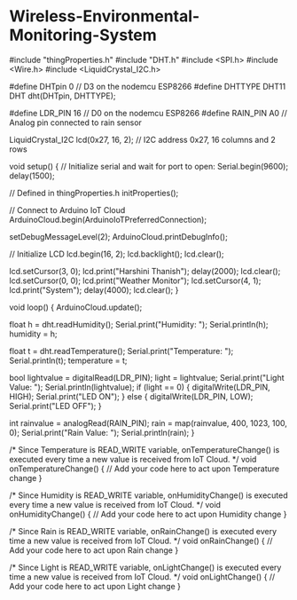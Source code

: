 # Wireless-Environmental-Monitoring-System

#include "thingProperties.h"
#include "DHT.h"
#include <SPI.h>
#include <Wire.h>
#include <LiquidCrystal_I2C.h>

#define DHTpin 0 // D3 on the nodemcu ESP8266
#define DHTTYPE DHT11
DHT dht(DHTpin, DHTTYPE);

#define LDR_PIN 16 // D0 on the nodemcu ESP8266
#define RAIN_PIN A0 // Analog pin connected to rain sensor

LiquidCrystal_I2C lcd(0x27, 16, 2); // I2C address 0x27, 16 columns and 2 rows

void setup() {
  // Initialize serial and wait for port to open:
  Serial.begin(9600);
  delay(1500); 

  // Defined in thingProperties.h
  initProperties();

  // Connect to Arduino IoT Cloud
  ArduinoCloud.begin(ArduinoIoTPreferredConnection);

  setDebugMessageLevel(2);
  ArduinoCloud.printDebugInfo();

  // Initialize LCD
  lcd.begin(16, 2);
  lcd.backlight();
  lcd.clear();

  lcd.setCursor(3, 0);
  lcd.print("Harshini Thanish");
  delay(2000);
  lcd.clear();
  lcd.setCursor(0, 0);
  lcd.print("Weather Monitor");
  lcd.setCursor(4, 1);
  lcd.print("System");
  delay(4000);
  lcd.clear();
}

void loop() {
  ArduinoCloud.update();
  
  float h = dht.readHumidity();
  Serial.print("Humidity: ");
  Serial.println(h);
  humidity = h;

  float t = dht.readTemperature();
  Serial.print("Temperature: ");
  Serial.println(t);
  temperature = t;

  bool lightvalue = digitalRead(LDR_PIN);
  light = lightvalue;
  Serial.print("Light Value: ");
  Serial.println(lightvalue);
  if (light == 0) {
    digitalWrite(LDR_PIN, HIGH);
    Serial.print("LED ON");
  } else {
    digitalWrite(LDR_PIN, LOW);
    Serial.print("LED OFF");
  }

  int rainvalue = analogRead(RAIN_PIN);
  rain = map(rainvalue, 400, 1023, 100, 0);
  Serial.print("Rain Value: ");
  Serial.println(rain);
}

/*
  Since Temperature is READ_WRITE variable, onTemperatureChange() is
  executed every time a new value is received from IoT Cloud.
*/
void onTemperatureChange()  {
  // Add your code here to act upon Temperature change
}

/*
  Since Humidity is READ_WRITE variable, onHumidityChange() is
  executed every time a new value is received from IoT Cloud.
*/
void onHumidityChange()  {
  // Add your code here to act upon Humidity change
}

/*
  Since Rain is READ_WRITE variable, onRainChange() is
  executed every time a new value is received from IoT Cloud.
*/
void onRainChange()  {
  // Add your code here to act upon Rain change
}

/*
  Since Light is READ_WRITE variable, onLightChange() is
  executed every time a new value is received from IoT Cloud.
*/
void onLightChange()  {
  // Add your code here to act upon Light change
}

